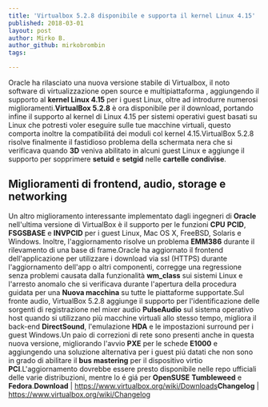 ```yaml
---
title: 'Virtualbox 5.2.8 disponibile e supporta il kernel Linux 4.15'
published: 2018-03-01
layout: post
author: Mirko B.
author_github: mirkobrombin
tags:

---
```

Oracle ha rilasciato una nuova versione stabile di Virtualbox, il noto software di virtualizzazione open source e multipiattaforma , aggiungendo il supporto al <strong>kernel Linux 4.15</strong> per i guest Linux, oltre ad introdurre numerosi miglioramenti.<strong>VirtualBox 5.2.8</strong> è ora disponibile per il download, portando infine il supporto al kernel di Linux 4.15 per sistemi operativi guest basati su Linux che potresti voler eseguire sulle tue macchine virtuali, questo comporta inoltre la compatibilitá dei moduli col kernel 4.15.VirtualBox 5.2.8 risolve finalmente il fastidioso problema della schermata nera che si verificava quando <strong>3D</strong> veniva abilitato in alcuni guest Linux e aggiunge il supporto per sopprimere <strong>setuid</strong> e <strong>setgid</strong> nelle <strong>cartelle</strong> <strong>condivise</strong>.<h2>Miglioramenti di frontend, audio, storage e networking</h2>Un altro miglioramento interessante implementato dagli ingegneri di <strong>Oracle</strong> nell'ultima versione di VirtualBox è il supporto per le funzioni <strong>CPU</strong> <strong>PCID</strong>, <strong>FSGSBASE</strong> e <strong>INVPCID</strong> per i guest Linux, Mac OS X, FreeBSD, Solaris e Windows. Inoltre, l'aggiornamento risolve un problema <strong>EMM386</strong> durante il rilevamento di una base di frame.Oracle ha aggiornato il frontend dell'applicazione per utilizzare i download via ssl (HTTPS) durante l'aggiornamento dell'app o altri componenti, corregge una regressione senza problemi causata dalla funzionalità <strong>wm_class</strong> sui sistemi Linux e l'arresto anomalo che si verificava durante l'apertura della procedura guidata per una <strong>Nuova macchina</strong> su tutte le piattaforme supportate.Sul fronte audio, VirtualBox 5.2.8 aggiunge il supporto per l'identificazione delle sorgenti di registrazione nel mixer audio <strong>PulseAudio</strong> sul sistema operativo host quando si utilizzano più macchine virtuali allo stesso tempo, migliora il back-end <strong>DirectSound</strong>, l'emulazione <strong>HDA</strong> e le impostazioni surround per i guest Windows.Un paio di correzioni di rete sono presenti anche in questa nuova versione, migliorando l'avvio <strong>PXE</strong> per le schede <strong>E1000</strong> e aggiungendo una soluzione alternativa per i guest piú datati che non sono in grado di abilitare il <strong>bus</strong> <strong>mastering</strong> per il dispositivo virtio <strong>PCI</strong>.L'aggiornamento dovrebbe essere presto disponibile nelle repo ufficiali delle varie distribuzioni, mentre lo é giá per <strong>OpenSUSE</strong> <strong>Tumbleweed</strong> e <strong>Fedora</strong>.<strong>Download</strong> | <a href="https://www.virtualbox.org/wiki/Downloads" target="_blank" rel="noopener noreferrer">https://www.virtualbox.org/wiki/Downloads</a><strong>Changelog</strong> | <a href="https://www.virtualbox.org/wiki/Changelog" target="_blank" rel="noopener noreferrer">https://www.virtualbox.org/wiki/Changelog</a>